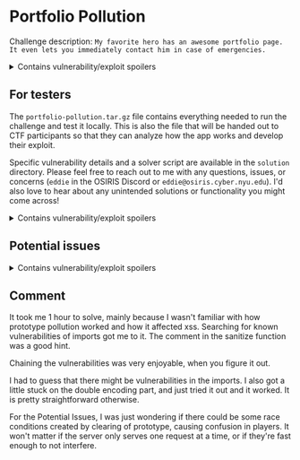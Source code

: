 # Portfolio Pollution
Challenge description: `My favorite hero has an awesome portfolio page. It even lets you immediately contact him in case of emergencies.`
<details>
    <summary>Contains vulnerability/exploit spoilers</summary>
    This challenge revolves around chaining together prototype pollution and cross-site scripting in order to steal a cookie (the flag). There is also some specific encoding required to bypass a blacklist filter.
    There are two up-to-date yet still vulnerable npm packages used by the app that make all of this possible (specifically <code>merge-objects</code> and <code>xss</code>).
    <br><br>
    All of the required vulnerabilites are publicly documented whether that's in an npm warning, a list of known exploits, or a GitHub issue.
    The intended solution is for players to identify these vulnerable packages, research their specifics, and then use this information to piece together a payload that allows them to bypass the filters and steal the cookie.
</details>

## For testers
The `portfolio-pollution.tar.gz` file contains everything needed to run the challenge and test it locally.
This is also the file that will be handed out to CTF participants so that they can analyze how the app works and develop their exploit.

Specific vulnerability details and a solver script are available in the `solution` directory.
Please feel free to reach out to me with any questions, issues, or concerns (`eddie` in the OSIRIS Discord or `eddie@osiris.cyber.nyu.edu`).
I'd also love to hear about any unintended solutions or functionality you might come across!

<details>
    <summary>Contains vulnerability/exploit spoilers</summary>
    Please note that due to the persistent nature of the global object prototype (as noted in the potential issues section below), attempting to pollute the same property more than once will cause an array length error in the Docker container.
    <br><br>
    This can be circumvented locally by either adding the same reset mechanism used in the <code>challenge/index.js</code> file, restarting the container, or wrapping the merge function in a try-catch block as you work on the next stage of the exploit.
</details>

## Potential issues
<details>
    <summary>Contains vulnerability/exploit spoilers</summary>
    The prototype pollution vulnerability requires the global object prototype itself to be polluted (i.e., <code>{}.__proto__</code>).
    This means that if one participant were to pollute the object, it would affect all other players using the same server.
    <br><br>
    Currently, this is solved by clearing the prototype pollution as soon as the vulnerable code snippet runs so that other players are not affected.
    This functionality does not exist in the packaged source code that is distributed to players as it would too clearly indicate the solution.
    <br><br>
    For now this seems to work, but it's something I'll keep an eye on. A more robust solution would require separate instances for each player which should be avoided if possible.
</details>

## Comment
It took me 1 hour to solve, mainly because I wasn't familiar with how prototype pollution worked and how it affected xss. Searching for known vulnerabilities of imports got me to it. The comment in the sanitize function was a good hint.

Chaining the vulnerabilities was very enjoyable, when you figure it out.

I had to guess that there might be vulnerabilities in the imports. I also got a little stuck on the double encoding part, and just tried it out and it worked. It is pretty straightforward otherwise.

For the Potential Issues, I was just wondering if there could be some race conditions created by clearing of prototype, causing confusion in players. It won't matter if the server only serves one request at a time, or if they're fast enough to not interfere.
